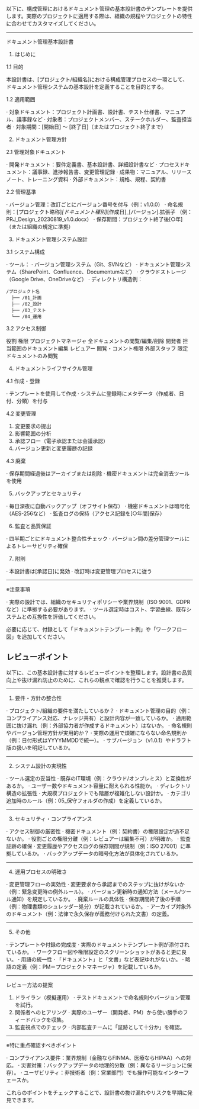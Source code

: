 以下に、構成管理におけるドキュメント管理の基本設計書のテンプレートを提供します。実際のプロジェクトに適用する際は、組織の規程やプロジェクトの特性に合わせてカスタマイズしてください。

---

ドキュメント管理基本設計書

1. はじめに

1.1 目的

本設計書は、[プロジェクト/組織名]における構成管理プロセスの一環として、ドキュメント管理システムの基本設計を定義することを目的とする。

1.2 適用範囲

· 対象ドキュメント：プロジェクト計画書、設計書、テスト仕様書、マニュアル、議事録など
· 対象者：プロジェクトメンバー、ステークホルダー、監査担当者
· 対象期間：[開始日] ～ [終了日]（またはプロジェクト終了まで）

2. ドキュメント管理方針

2.1 管理対象ドキュメント

· 開発ドキュメント：要件定義書、基本設計書、詳細設計書など
· プロセスドキュメント：議事録、進捗報告書、変更管理記録
· 成果物：マニュアル、リリースノート、トレーニング資料
· 外部ドキュメント：規格、規程、契約書

2.2 管理基準

· バージョン管理：改訂ごとにバージョン番号を付与（例：v1.0.0）
· 命名規則：[プロジェクト略称]_[ドキュメント種別]_[作成日]_[バージョン].拡張子
    （例：PRJ_Design_20230819_v1.0.docx）
· 保存期間：プロジェクト終了後[○年]（または組織の規定に準拠）

3. ドキュメント管理システム設計

3.1 システム構成

· ツール：
  · バージョン管理システム（Git、SVNなど）
  · ドキュメント管理システム（SharePoint、Confluence、Documentumなど）
  · クラウドストレージ（Google Drive、OneDriveなど）
· ディレクトリ構造例：
  ```
  /プロジェクト名  
    ├── /01_計画  
    ├── /02_設計  
    ├── /03_テスト  
    └── /04_運用  
  ```

3.2 アクセス制御

役割 権限
プロジェクトマネージャ 全ドキュメントの閲覧/編集/削除
開発者 担当範囲のドキュメント編集
レビュアー 閲覧・コメント権限
外部スタッフ 限定ドキュメントのみ閲覧

4. ドキュメントライフサイクル管理

4.1 作成・登録

· テンプレートを使用して作成
· システムに登録時にメタデータ（作成者、日付、分類）を付与

4.2 変更管理

1. 変更要求の提出
2. 影響範囲の分析
3. 承認フロー（電子承認または会議承認）
4. バージョン更新と変更履歴の記録

4.3 廃棄

· 保存期間経過後はアーカイブまたは削除
· 機密ドキュメントは完全消去ツールを使用

5. バックアップとセキュリティ

· 毎日深夜に自動バックアップ（オフサイト保存）
· 機密ドキュメントは暗号化（AES-256など）
· 監査ログの保持（アクセス記録を[○年間]保存）

6. 監査と品質保証

· 四半期ごとにドキュメント整合性チェック
· バージョン間の差分管理ツールによるトレーサビリティ確保

7. 附則

· 本設計書は[承認日]に発効
· 改訂時は変更管理プロセスに従う

---

※注意事項

· 実際の設計では、組織のセキュリティポリシーや業界規制（ISO 9001、GDPRなど）に準拠する必要があります。
· ツール選定時はコスト、学習曲線、既存システムとの互換性を評価してください。

必要に応じて、付録として「ドキュメントテンプレート例」や「ワークフロー図」を追加してください。

## レビューポイント
以下に、この基本設計書に対するレビューポイントを整理します。設計書の品質向上や抜け漏れ防止のために、これらの観点で確認を行うことを推奨します。

---

1. 要件・方針の整合性

· プロジェクト/組織の要件を満たしているか？
  · ドキュメント管理の目的（例：コンプライアンス対応、ナレッジ共有）と設計内容が一致しているか。
  · 適用範囲に抜け漏れ（例：外部協力者が作成するドキュメント）はないか。
· 命名規則やバージョン管理方針が実用的か？
  · 実際の運用で煩雑にならない命名規則か（例：日付形式はYYYYMMDDで統一）。
  · サブバージョン（v1.0.1）やドラフト版の扱いを明記しているか。

---

2. システム設計の実現性

· ツール選定の妥当性
  · 既存のIT環境（例：クラウド/オンプレミス）と互換性があるか。
  · ユーザー数やドキュメント容量に耐えられる性能か。
· ディレクトリ構造の拡張性
  · 大規模プロジェクトでも階層が複雑化しない設計か。
  · カテゴリ追加時のルール（例：05_保守フォルダの作成）を定義しているか。

---

3. セキュリティ・コンプライアンス

· アクセス制御の厳密性
  · 機密ドキュメント（例：契約書）の権限設定が過不足ないか。
  · 役割ごとの権限分離（例：レビュアーは編集不可）が明確か。
· 監査証跡の確保
  · 変更履歴やアクセスログの保存期間が規制（例：ISO 27001）に準拠しているか。
  · バックアップデータの暗号化方法が具体化されているか。

---

4. 運用プロセスの明確さ

· 変更管理フローの実効性
  · 変更要求から承認までのステップに抜けがないか（例：緊急変更時の例外ルール）。
  · バージョン更新時の通知方法（メール/ツール通知）を規定しているか。
· 廃棄ルールの具体性
  · 保存期間終了後の手順（例：物理書類のシュレッダー処分）が記載されているか。
  · アーカイブ対象外のドキュメント（例：法律で永久保存が義務付けられた文書）の定義。

---

5. その他

· テンプレートや付録の完成度
  · 実際のドキュメントテンプレート例が添付されているか。
  · ワークフロー図や権限設定のスクリーンショットがあると更に良い。
· 用語の統一性
  · 「ドキュメント」と「文書」など表記ゆれがないか。
  · 略語の定義（例：PM＝プロジェクトマネージャ）を記載しているか。

---

レビュー方法の提案

1. ドライラン（模擬運用）
   · テストドキュメントで命名規則やバージョン管理を試行。
2. 関係者へのヒアリング
   · 実際のユーザー（開発者、PM）から使い勝手のフィードバックを収集。
3. 監査視点でのチェック
   · 内部監査チームに「証跡として十分か」を確認。

---

※特に重点確認すべきポイント

· コンプライアンス要件：業界規制（金融ならFINMA、医療ならHIPAA）への対応。
· 災害対策：バックアップデータの地理的分散（例：異なるリージョンに保存）。
· ユーザビリティ：非技術者（例：営業部門）でも操作可能なインターフェースか。

これらのポイントをチェックすることで、設計書の抜け漏れやリスクを早期に発見できます。